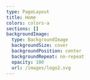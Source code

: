 ```yaml
---
type: PageLayout
title: Home
colors: colors-a
sections: []
backgroundImage:
  type: BackgroundImage
  backgroundSize: cover
  backgroundPosition: center
  backgroundRepeat: no-repeat
  opacity: 100
  url: /images/logo2.svg
---
```

